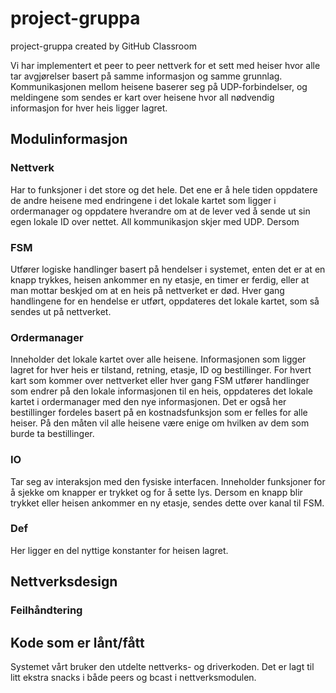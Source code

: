 # project-gruppa
project-gruppa created by GitHub Classroom

Vi har implementert et peer to peer nettverk for et sett med heiser hvor alle tar avgjørelser basert på samme informasjon og samme grunnlag. Kommunikasjonen mellom heisene baserer seg på UDP-forbindelser, og meldingene som sendes er kart over heisene hvor all nødvendig informasjon for hver heis ligger lagret. 

## Modulinformasjon

### Nettverk
Har to funksjoner i det store og det hele. Det ene er å hele tiden oppdatere de andre heisene med endringene i det lokale kartet som ligger i ordermanager og oppdatere hverandre om at de lever ved å sende ut sin egen lokale ID over nettet. All kommunikasjon skjer med UDP. Dersom 


### FSM
Utfører logiske handlinger basert på hendelser i systemet, enten det er at en knapp trykkes, heisen ankommer en ny etasje, en timer er ferdig, eller at man mottar beskjed om at en heis på nettverket er død. Hver gang handlingene for en hendelse er utført, oppdateres det lokale kartet, som så sendes ut på nettverket. 


### Ordermanager
Inneholder det lokale kartet over alle heisene. Informasjonen som ligger lagret for hver heis er tilstand, retning, etasje, ID og bestillinger. For hvert kart som kommer over nettverket eller hver gang FSM utfører handlinger som endrer på den lokale informasjonen til en heis, oppdateres det lokale kartet i ordermanager med den nye informasjonen. Det er også her bestillinger fordeles basert på en kostnadsfunksjon som er felles for alle heiser. På den måten vil alle heisene være enige om hvilken av dem som burde ta bestillinger.


### IO
Tar seg av interaksjon med den fysiske interfacen. Inneholder funksjoner for å sjekke om knapper er trykket og for å sette lys. Dersom en knapp blir trykket eller heisen ankommer en ny etasje, sendes dette over kanal til FSM.


### Def
Her ligger en del nyttige konstanter for heisen lagret.


## Nettverksdesign


### Feilhåndtering


## Kode som er lånt/fått
Systemet vårt bruker den utdelte nettverks- og driverkoden. Det er lagt til litt ekstra snacks i både peers og bcast i nettverksmodulen.






